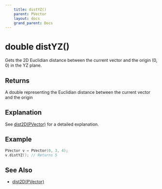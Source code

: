 ```yaml
---
    title: distYZ()
    parent: PVector
    layout: docs
    grand_parent: Docs
---
```

# double distYZ()
Gets the 2D Euclidian distance between the current vector and the origin (0, 0) in the YZ plane.

## Returns
A double representing the Euclidian distance between the current vector and the origin

## Explanation
See [dist2D(PVector)](dist2D_PVector) for a detailed explanation.

## Example
```cpp
PVector v = PVector(0, 3, 4);
v.distYZ(); // Returns 5
```

## See Also
- [dist2D(PVector)](dist2D_PVector)